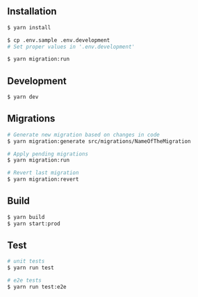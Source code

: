 ## Installation

```bash
$ yarn install

$ cp .env.sample .env.development
# Set proper values in '.env.development'

$ yarn migration:run
```

## Development
```bash
$ yarn dev
```

## Migrations
```bash
# Generate new migration based on changes in code
$ yarn migration:generate src/migrations/NameOfTheMigration

# Apply pending migrations
$ yarn migration:run

# Revert last migration
$ yarn migration:revert
```

## Build
```bash
$ yarn build
$ yarn start:prod
```

## Test

```bash
# unit tests
$ yarn run test

# e2e tests
$ yarn run test:e2e
```
